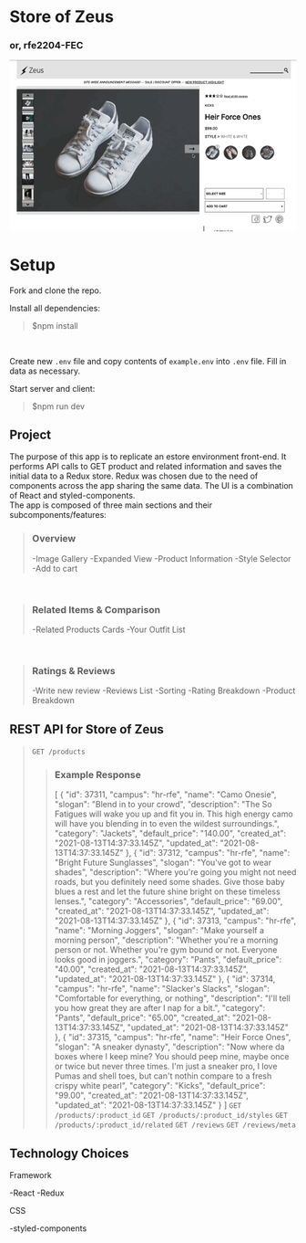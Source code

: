 # Store of Zeus
### or, rfe2204-FEC

![Demo GIF](https://github.com/FEC-Capstone-Zesus/rfe2204-FEC/blob/overview/client/dist/assets/Demo.gif?raw=true)

# Setup
Fork and clone the repo.<br>

Install all dependencies:<br>

>$npm install

<br>

Create new `.env` file and copy contents of `example.env` into `.env` file. Fill in data as necessary.<br>

Start server and client:<br>

>$npm run dev

## Project

The purpose of this app is to replicate an estore environment front-end. It performs API calls to GET product and related information and saves the initial data to a Redux store. Redux was chosen due to the need of components across the app sharing the same data. The UI is a combination of React and styled-components.
<br>
The app is composed of three main sections and their subcomponents/features:
<br>

>### Overview
>-Image Gallery
>-Expanded View
>-Product Information
>-Style Selector
>-Add to cart
<br>

>### Related Items & Comparison
>-Related Products Cards
>-Your Outfit List
<br>

>### Ratings & Reviews
>-Write new review
>-Reviews List
>-Sorting
>-Rating Breakdown
>-Product Breakdown

## REST API for Store of Zeus

> `GET /products`
>> ### Example Response
>>[
    {
        "id": 37311,
        "campus": "hr-rfe",
        "name": "Camo Onesie",
        "slogan": "Blend in to your crowd",
        "description": "The So Fatigues will wake you up and fit you in. This high energy camo will have you blending in to even the wildest surroundings.",
        "category": "Jackets",
        "default_price": "140.00",
        "created_at": "2021-08-13T14:37:33.145Z",
        "updated_at": "2021-08-13T14:37:33.145Z"
    },
    {
        "id": 37312,
        "campus": "hr-rfe",
        "name": "Bright Future Sunglasses",
        "slogan": "You've got to wear shades",
        "description": "Where you're going you might not need roads, but you definitely need some shades. Give those baby blues a rest and let the future shine bright on these timeless lenses.",
        "category": "Accessories",
        "default_price": "69.00",
        "created_at": "2021-08-13T14:37:33.145Z",
        "updated_at": "2021-08-13T14:37:33.145Z"
    },
    {
        "id": 37313,
        "campus": "hr-rfe",
        "name": "Morning Joggers",
        "slogan": "Make yourself a morning person",
        "description": "Whether you're a morning person or not.  Whether you're gym bound or not.  Everyone looks good in joggers.",
        "category": "Pants",
        "default_price": "40.00",
        "created_at": "2021-08-13T14:37:33.145Z",
        "updated_at": "2021-08-13T14:37:33.145Z"
    },
    {
        "id": 37314,
        "campus": "hr-rfe",
        "name": "Slacker's Slacks",
        "slogan": "Comfortable for everything, or nothing",
        "description": "I'll tell you how great they are after I nap for a bit.",
        "category": "Pants",
        "default_price": "65.00",
        "created_at": "2021-08-13T14:37:33.145Z",
        "updated_at": "2021-08-13T14:37:33.145Z"
    },
    {
        "id": 37315,
        "campus": "hr-rfe",
        "name": "Heir Force Ones",
        "slogan": "A sneaker dynasty",
        "description": "Now where da boxes where I keep mine? You should peep mine, maybe once or twice but never three times. I'm just a sneaker pro, I love Pumas and shell toes, but can't nothin compare to a fresh crispy white pearl",
        "category": "Kicks",
        "default_price": "99.00",
        "created_at": "2021-08-13T14:37:33.145Z",
        "updated_at": "2021-08-13T14:37:33.145Z"
    }
]
> `GET /products/:product_id`
> `GET /products/:product_id/styles`
> `GET /products/:product_id/related`
> `GET /reviews`
> `GET /reviews/meta`


## Technology Choices

Framework

-React
-Redux

CSS

-styled-components